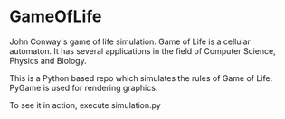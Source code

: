 # GameOfLife
 John Conway's game of life simulation.
 Game of Life is a cellular automaton. It has several applications in the field of Computer Science, Physics and Biology.
 
 This is a Python based repo which simulates the rules of Game of Life. PyGame is used for rendering graphics.
 
 To see it in action, execute simulation.py 
 
 


